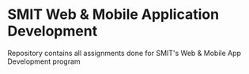 # SMIT Web & Mobile Application Development
 Repository contains all assignments done for SMIT's Web & Mobile App Development program
